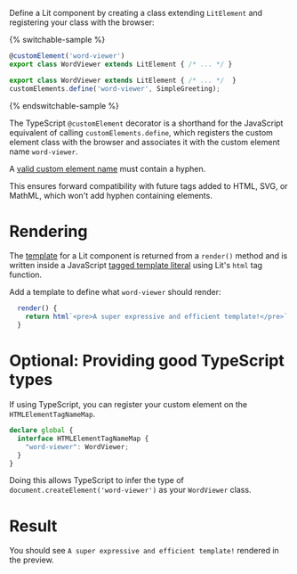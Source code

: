 

Define a Lit component by creating a class extending `LitElement` and
registering your class with the browser:

{% switchable-sample %}

```ts
@customElement('word-viewer')
export class WordViewer extends LitElement { /* ... */ }
```

```js
export class WordViewer extends LitElement { /* ... */  }
customElements.define('word-viewer', SimpleGreeting);
```

{% endswitchable-sample %}

The TypeScript `@customElement` decorator is a shorthand for the JavaScript
equivalent of calling `customElements.define`, which registers the custom
element class with the browser and associates it with the custom element name
`word-viewer`.

<litdev-aside type="info">

A [valid custom element
name](https://html.spec.whatwg.org/multipage/custom-elements.html#valid-custom-element-name)
must contain a hyphen.

This ensures forward compatibility with future tags added to HTML, SVG, or
MathML, which won't add hyphen containing elements.

</litdev-aside>

# Rendering

The [template](https://lit.dev/docs/templates/overview/) for a Lit component is
returned from a `render()` method and is written inside a JavaScript [tagged
template
literal](https://developer.mozilla.org/en-US/docs/Web/JavaScript/Reference/Template_literals#tagged_templates)
using Lit's `html` tag function.

Add a template to define what `word-viewer` should render:

```ts
  render() {
    return html`<pre>A super expressive and efficient template!</pre>`
  }
```

# Optional: Providing good TypeScript types

If using TypeScript, you can register your custom element on the
`HTMLElementTagNameMap`.

```ts
declare global {
  interface HTMLElementTagNameMap {
    "word-viewer": WordViewer;
  }
}
```

Doing this allows TypeScript to infer the type of
`document.createElement('word-viewer')` as your `WordViewer` class.

# Result

You should see `A super expressive and efficient template!` rendered in the
preview.
